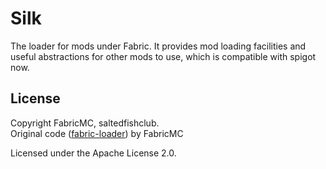 Silk
===========

The loader for mods under Fabric. It provides mod loading facilities and useful abstractions for other mods to use, which is compatible with spigot now.

## License

Copyright FabricMC, saltedfishclub.  
Original code ([fabric-loader](https://github.com/FabricMC/Fabric-Loader)) by FabricMC

Licensed under the Apache License 2.0.